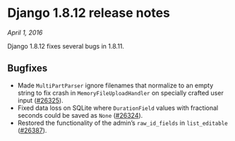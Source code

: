 # Django 1.8.12 release notes

*April 1, 2016*

Django 1.8.12 fixes several bugs in 1.8.11.

## Bugfixes

* Made `MultiPartParser` ignore filenames that normalize to an empty string
  to fix crash in `MemoryFileUploadHandler` on specially crafted user input
  ([#26325](https://code.djangoproject.com/ticket/26325)).
* Fixed data loss on SQLite where `DurationField` values with fractional
  seconds could be saved as `None` ([#26324](https://code.djangoproject.com/ticket/26324)).
* Restored the functionality of the admin’s `raw_id_fields` in
  `list_editable` ([#26387](https://code.djangoproject.com/ticket/26387)).
